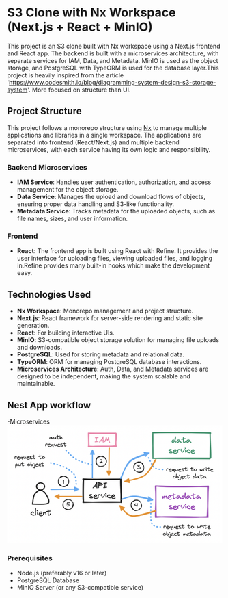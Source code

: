 # S3 Clone with Nx Workspace (Next.js + React + MinIO)

This project is an S3 clone built with Nx workspace using a Next.js frontend and React app. The backend is built with a microservices architecture, with separate services for IAM, Data, and Metadata. MinIO is used as the object storage, and PostgreSQL with TypeORM is used for the database layer.This project is heavily inspired from the article 'https://www.codesmith.io/blog/diagramming-system-design-s3-storage-system'. More focused on structure than UI.

## Project Structure

This project follows a monorepo structure using [Nx](https://nx.dev) to manage multiple applications and libraries in a single workspace. The applications are separated into frontend (React/Next.js) and multiple backend microservices, with each service having its own logic and responsibility.

### Backend Microservices

- **IAM Service**: Handles user authentication, authorization, and access management for the object storage.
- **Data Service**: Manages the upload and download flows of objects, ensuring proper data handling and S3-like functionality.
- **Metadata Service**: Tracks metadata for the uploaded objects, such as file names, sizes, and user information.

### Frontend

- **React**: The frontend app is built using React with Refine. It provides the user interface for uploading files, viewing uploaded files, and logging in.Refine provides many built-in hooks which make the development easy. 

## Technologies Used

- **Nx Workspace**: Monorepo management and project structure.
- **Next.js**: React framework for server-side rendering and static site generation.
- **React**: For building interactive UIs.
- **MinIO**: S3-compatible object storage solution for managing file uploads and downloads.
- **PostgreSQL**: Used for storing metadata and relational data.
- **TypeORM**: ORM for managing PostgreSQL database interactions.
- **Microservices Architecture**: Auth, Data, and Metadata services are designed to be independent, making the system scalable and maintainable.

## Nest App workflow

-Microservices
![services](https://github.com/iam-git-shashank/NextCloud/blob/master/screenshots/image.png)

### Prerequisites

- Node.js (preferably v16 or later)
- PostgreSQL Database
- MinIO Server (or any S3-compatible service)


